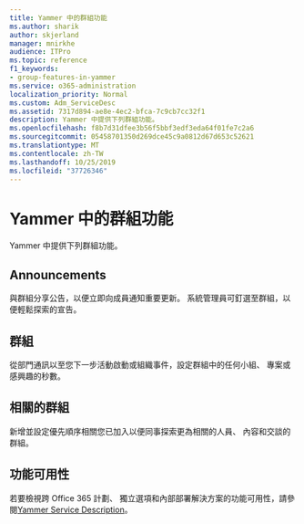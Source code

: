 ```yaml
---
title: Yammer 中的群組功能
ms.author: sharik
author: skjerland
manager: mnirkhe
audience: ITPro
ms.topic: reference
f1_keywords:
- group-features-in-yammer
ms.service: o365-administration
localization_priority: Normal
ms.custom: Adm_ServiceDesc
ms.assetid: 7317d894-ae8e-4ec2-bfca-7c9cb7cc32f1
description: Yammer 中提供下列群組功能。
ms.openlocfilehash: f8b7d31dfee3b56f5bbf3edf3eda64f01fe7c2a6
ms.sourcegitcommit: 05458701350d269dce45c9a0812d67d653c52621
ms.translationtype: MT
ms.contentlocale: zh-TW
ms.lasthandoff: 10/25/2019
ms.locfileid: "37726346"
---
```

# <a name="group-features-in-yammer"></a>Yammer 中的群組功能

Yammer 中提供下列群組功能。
  
## <a name="announcements"></a>Announcements

與群組分享公告，以便立即向成員通知重要更新。 系統管理員可釘選至群組，以便輕鬆探索的宣告。
  
## <a name="groups"></a>群組

從部門通訊以至您下一步活動啟動或組織事件，設定群組中的任何小組、 專案或感興趣的秒數。
  
## <a name="related-groups"></a>相關的群組

新增並設定優先順序相關您已加入以便同事探索更為相關的人員、 內容和交談的群組。
  
## <a name="feature-availability"></a>功能可用性

若要檢視跨 Office 365 計劃、 獨立選項和內部部署解決方案的功能可用性，請參閱[Yammer Service Description](yammer-service-description.md)。
  